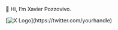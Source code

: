 👋 Hi, I’m Xavier Pozzovivo. 

[![X Logo]([https://upload.wikimedia.org/wikipedia/fr/c/cf/X_logo.png](https://www.bing.com/images/search?view=detailV2&ccid=0Wr8QQ%2fo&id=E6312F9C4126B7D46D7B5920E1423C4FABBE6352&thid=OIP.0Wr8QQ_owG7LRehjZDN3QAHaEK&mediaurl=https%3a%2f%2flogos-world.net%2fwp-content%2fuploads%2f2023%2f08%2fX-Logo.jpg&cdnurl=https%3a%2f%2fth.bing.com%2fth%2fid%2fR.d16afc410fe8c06ecb45e86364337740%3frik%3dUmO%252bq088QuEgWQ%26pid%3dImgRaw%26r%3d0&exph=2160&expw=3840&q=logo+x&FORM=IRPRST&ck=8310440689245798CAA0229C257F0AAD&selectedIndex=0&itb=0&idpp=overlayview&ajaxhist=0&ajaxserp=0))](https://twitter.com/yourhandle)


<!---
XavierPozzovivo/XavierPozzovivo is a ✨ special ✨ repository because its `README.md` (this file) appears on your GitHub profile.
You can click the Preview link to take a look at your changes.
--->
